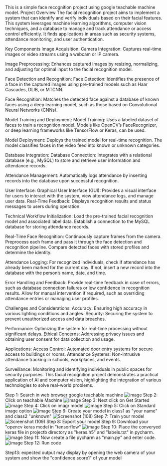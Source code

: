  This is a simple face recognition project using google teachable machine model. 
Project Overview The facial recognition project aims to implement a system that can identify and verify individuals based on their facial features. This system leverages machine learning algorithms, computer vision techniques, and a database to manage and track attendance or access control efficiently. It finds applications in areas such as security systems, attendance monitoring, and user authentication. 

Key Components Image Acquisition: 
Camera Integration: Captures real-time images or video streams using a webcam or IP camera. 

Image Preprocessing: Enhances captured images by resizing, normalizing, and adjusting for optimal input to the facial recognition model. 

Face Detection and Recognition: Face Detection: Identifies the presence of a face in the captured images using pre-trained models such as Haar Cascades, DLIB, or MTCNN. 

Face Recognition: Matches the detected face against a database of known faces using a deep learning model, such as those based on Convolutional Neural Networks (CNNs). 

Model Training and Deployment: Model Training: Uses a labeled dataset of faces to train a recognition model. Models like OpenCV’s FaceRecognizer, or deep learning frameworks like TensorFlow or Keras, can be used.

Model Deployment: Deploys the trained model for real-time recognition. The model classifies faces in the video feed into known or unknown categories.

Database Integration: Database Connection: Integrates with a relational database (e.g., MySQL) to store and retrieve user information and attendance records. 

Attendance Management: Automatically logs attendance by inserting records into the database upon successful recognition. 

User Interface: Graphical User Interface (GUI): Provides a visual interface for users to interact with the system, view attendance logs, and manage user data. Real-Time Feedback: Displays recognition results and status messages to users during operation. 

Technical Workflow Initialization: Load the pre-trained facial recognition model and associated label data. Establish a connection to the MySQL database for storing attendance records.

Real-Time Face Recognition: Continuously capture frames from the camera. Preprocess each frame and pass it through the face detection and recognition pipeline. Compare detected faces with stored profiles and determine the identity. 

Attendance Logging: For recognized individuals, check if attendance has already been marked for the current day. If not, insert a new record into the database with the person’s name, date, and time. 

Error Handling and Feedback: Provide real-time feedback in case of errors, such as database connection failures or low confidence in recognition results. Allow for manual intervention if required, such as overriding attendance entries or managing user profiles. 

Challenges and Considerations: Accuracy: Ensuring high accuracy in various lighting conditions and angles. Security: Securing the system to prevent unauthorized access and data breaches.

Performance: Optimizing the system for real-time processing without significant delays. Ethical Concerns: Addressing privacy issues and obtaining user consent for data collection and usage. 

Applications: Access Control: Automated door entry systems for secure access to buildings or rooms. Attendance Systems: Non-intrusive attendance tracking in schools, workplaces, and events. 

Surveillance: Monitoring and identifying individuals in public spaces for security purposes. This facial recognition project demonstrates a practical application of AI and computer vision, highlighting the integration of various technologies to solve real-world problems.

Step 1: Search in web browser google teachable machine
![image](https://github.com/user-attachments/assets/6bb6b365-486c-4022-8b40-83c149f6b134)
Step 2: Click on teachable Machine
![image](https://github.com/user-attachments/assets/4d0ff6b6-de54-476f-903b-3fce5ded1c66)
Step 3: Next click on Get Started
![image](https://github.com/user-attachments/assets/39aca9f4-7d6d-4961-afdb-00f75aa01c93)
Step 4: Click on imagr model
![image](https://github.com/user-attachments/assets/22906c1e-2d1c-41cb-b836-511ef22b832c)
Step 5: Click on Standard image option 
![image](https://github.com/user-attachments/assets/811703bf-5d4c-4ae8-a6e8-061b9bd641c4)
Step 6: Create your model in class1 as "your name" and class2 "unknown"
![Screenshot (108)](https://github.com/user-attachments/assets/34e529a3-3660-49e5-8bda-ad32c5a0e824)
Step 7: Train your model
![Screenshot (109)](https://github.com/user-attachments/assets/3067d280-b292-40b7-888a-8452918b828c)
Step 8: Export your model
Step 9: Download your "opencv keras model in "tensorflow"
![image](https://github.com/user-attachments/assets/37cb267a-9bc2-4ff9-acdc-2930014f4f29)
Step 10: Place the converyed keras file in projectb directory as "keras.h5" and "labels.txt" in pycharm.
![image](https://github.com/user-attachments/assets/c185b079-8c62-446d-bc27-ddf2d88f3ad3)
Step 11: Now create a file pycharm as "main.py" and enter code.
![image](https://github.com/user-attachments/assets/a81badfb-f1ed-4f18-ab54-f1279acf1f5b)
Step 12: Run code

Step13: expected output may display by opening the web camera of your system and show the "confidence score1" of your model



